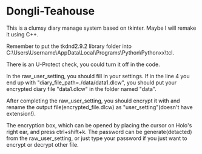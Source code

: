 # Dongli-Teahouse

This is a clumsy diary manage system based on tkinter. Maybe I will remake it using C++.

Remember to put the tkdnd2.9.2 library folder into C:\Users\Username\AppData\Local\Programs\Python\Pythonxx\tcl\.

There is an U-Protect check, you could turn it off in the code.

In the raw_user_setting, you should fill in your settings. If in the line 4 you end up with "diary_file_path=./data/data1.dlcw", you should put your encrypted diary file "data1.dlcw" in the folder named "data".

After completing the raw_user_setting, you should encrypt it with and rename the output file(encrypted_file.dlcw) as "user_setting"(doesn't have extension!).

The encryption box, which can be opened by placing the cursor on Holo's right ear, and press ctrl+shift+k. The password can be generate(detacted) from the raw_user_setting, or just type your password if you just want to encrypt or decrypt other file.
